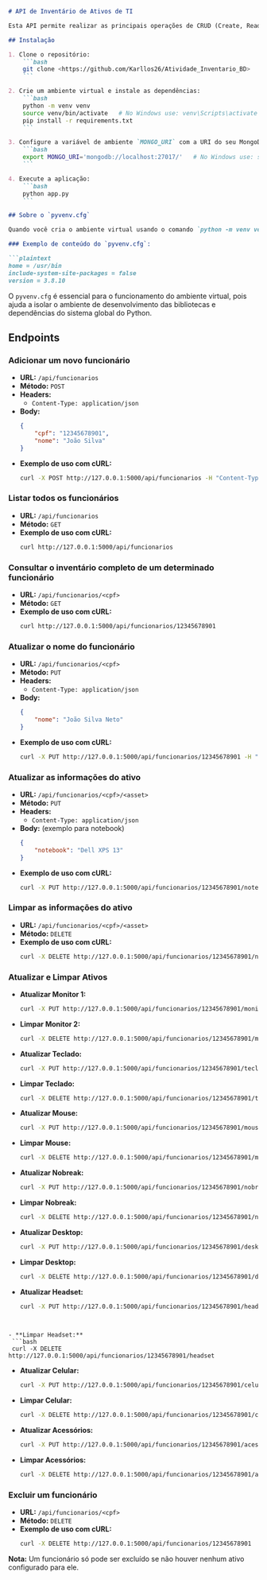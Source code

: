 ```markdown
# API de Inventário de Ativos de TI

Esta API permite realizar as principais operações de CRUD (Create, Read, Update, Delete) para gerenciar um inventário de ativos de TI de funcionários, salvando os dados em um banco de dados MongoDB.

## Instalação

1. Clone o repositório:
    ```bash
    git clone <https://github.com/Karllos26/Atividade_Inventario_BD>
    ```

2. Crie um ambiente virtual e instale as dependências:
    ```bash
    python -m venv venv
    source venv/bin/activate   # No Windows use: venv\Scripts\activate
    pip install -r requirements.txt
    ```

3. Configure a variável de ambiente `MONGO_URI` com a URI do seu MongoDB:
    ```bash
    export MONGO_URI='mongodb://localhost:27017/'   # No Windows use: set MONGO_URI='mongodb://localhost:27017/'
    ```

4. Execute a aplicação:
    ```bash
    python app.py
    ```

## Sobre o `pyvenv.cfg`

Quando você cria o ambiente virtual usando o comando `python -m venv venv`, um arquivo chamado `pyvenv.cfg` é gerado automaticamente no diretório raiz do ambiente virtual (`venv`). Este arquivo contém informações sobre a configuração do ambiente virtual, como a versão do Python e a localização da instalação principal do Python. 

### Exemplo de conteúdo do `pyvenv.cfg`:

```plaintext
home = /usr/bin
include-system-site-packages = false
version = 3.8.10
```

O `pyvenv.cfg` é essencial para o funcionamento do ambiente virtual, pois ajuda a isolar o ambiente de desenvolvimento das bibliotecas e dependências do sistema global do Python.

## Endpoints

### Adicionar um novo funcionário

- **URL:** `/api/funcionarios`
- **Método:** `POST`
- **Headers:**
  - `Content-Type: application/json`
- **Body:**
  ```json
  {
      "cpf": "12345678901",
      "nome": "João Silva"
  }
  ```
- **Exemplo de uso com cURL:**
  ```bash
  curl -X POST http://127.0.0.1:5000/api/funcionarios -H "Content-Type: application/json" -d "{\"cpf\": \"12345678901\", \"nome\": \"João Silva\"}"
  ```

### Listar todos os funcionários

- **URL:** `/api/funcionarios`
- **Método:** `GET`
- **Exemplo de uso com cURL:**
  ```bash
  curl http://127.0.0.1:5000/api/funcionarios
  ```

### Consultar o inventário completo de um determinado funcionário

- **URL:** `/api/funcionarios/<cpf>`
- **Método:** `GET`
- **Exemplo de uso com cURL:**
  ```bash
  curl http://127.0.0.1:5000/api/funcionarios/12345678901
  ```

### Atualizar o nome do funcionário

- **URL:** `/api/funcionarios/<cpf>`
- **Método:** `PUT`
- **Headers:**
  - `Content-Type: application/json`
- **Body:**
  ```json
  {
      "nome": "João Silva Neto"
  }
  ```
- **Exemplo de uso com cURL:**
  ```bash
  curl -X PUT http://127.0.0.1:5000/api/funcionarios/12345678901 -H "Content-Type: application/json" -d "{\"nome\": \"João Silva Neto\"}"
  ```

### Atualizar as informações do ativo

- **URL:** `/api/funcionarios/<cpf>/<asset>`
- **Método:** `PUT`
- **Headers:**
  - `Content-Type: application/json`
- **Body:** (exemplo para notebook)
  ```json
  {
      "notebook": "Dell XPS 13"
  }
  ```
- **Exemplo de uso com cURL:**
  ```bash
  curl -X PUT http://127.0.0.1:5000/api/funcionarios/12345678901/notebook -H "Content-Type: application/json" -d "{\"notebook\": \"Dell XPS 13\"}"
  ```

### Limpar as informações do ativo

- **URL:** `/api/funcionarios/<cpf>/<asset>`
- **Método:** `DELETE`
- **Exemplo de uso com cURL:**
  ```bash
  curl -X DELETE http://127.0.0.1:5000/api/funcionarios/12345678901/notebook
  ```

### Atualizar e Limpar Ativos

- **Atualizar Monitor 1:**
  ```bash
  curl -X PUT http://127.0.0.1:5000/api/funcionarios/12345678901/monitor1 -H "Content-Type: application/json" -d "{\"monitor1\": \"Samsung 24\"}"
  ```

- **Limpar Monitor 2:**
  ```bash
  curl -X DELETE http://127.0.0.1:5000/api/funcionarios/12345678901/monitor2
  ```

- **Atualizar Teclado:**
  ```bash
  curl -X PUT http://127.0.0.1:5000/api/funcionarios/12345678901/teclado -H "Content-Type: application/json" -d "{\"teclado\": \"Logitech K380\"}"
  ```

- **Limpar Teclado:**
  ```bash
  curl -X DELETE http://127.0.0.1:5000/api/funcionarios/12345678901/teclado
  ```

- **Atualizar Mouse:**
  ```bash
  curl -X PUT http://127.0.0.1:5000/api/funcionarios/12345678901/mouse -H "Content-Type: application/json" -d "{\"mouse\": \"Logitech MX Master 3\"}"
  ```

- **Limpar Mouse:**
  ```bash
  curl -X DELETE http://127.0.0.1:5000/api/funcionarios/12345678901/mouse
  ```

- **Atualizar Nobreak:**
  ```bash
  curl -X PUT http://127.0.0.1:5000/api/funcionarios/12345678901/nobreak -H "Content-Type: application/json" -d "{\"nobreak\": \"APC 1500VA\"}"
  ```

- **Limpar Nobreak:**
  ```bash
  curl -X DELETE http://127.0.0.1:5000/api/funcionarios/12345678901/nobreak
  ```

- **Atualizar Desktop:**
  ```bash
  curl -X PUT http://127.0.0.1:5000/api/funcionarios/12345678901/desktop -H "Content-Type: application/json" -d "{\"desktop\": \"HP EliteDesk 800\"}"
  ```

- **Limpar Desktop:**
  ```bash
  curl -X DELETE http://127.0.0.1:5000/api/funcionarios/12345678901/desktop
  ```

- **Atualizar Headset:**
  ```bash
  curl -X PUT http://127.0.0.1:5000/api/funcionarios/12345678901/headset -H "Content-Type: application/json" -d "{\"headset\": \"Plantronics Blackwire 3220\"}"
 

 ```

- **Limpar Headset:**
  ```bash
  curl -X DELETE http://127.0.0.1:5000/api/funcionarios/12345678901/headset
  ```

- **Atualizar Celular:**
  ```bash
  curl -X PUT http://127.0.0.1:5000/api/funcionarios/12345678901/celular -H "Content-Type: application/json" -d "{\"celular\": \"iPhone 12\"}"
  ```

- **Limpar Celular:**
  ```bash
  curl -X DELETE http://127.0.0.1:5000/api/funcionarios/12345678901/celular
  ```

- **Atualizar Acessórios:**
  ```bash
  curl -X PUT http://127.0.0.1:5000/api/funcionarios/12345678901/acessorios -H "Content-Type: application/json" -d "{\"acessorios\": \"Dock Station\"}"
  ```

- **Limpar Acessórios:**
  ```bash
  curl -X DELETE http://127.0.0.1:5000/api/funcionarios/12345678901/acessorios
  ```

### Excluir um funcionário

- **URL:** `/api/funcionarios/<cpf>`
- **Método:** `DELETE`
- **Exemplo de uso com cURL:**
  ```bash
  curl -X DELETE http://127.0.0.1:5000/api/funcionarios/12345678901
  ```

**Nota:** Um funcionário só pode ser excluído se não houver nenhum ativo configurado para ele.